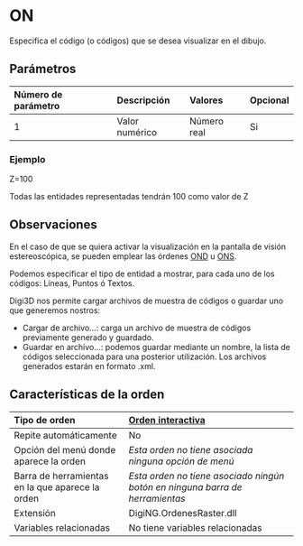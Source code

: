# ON

Especifica el código \(o códigos\) que se desea visualizar en el dibujo.

## Parámetros

| Número de parámetro | Descripción | Valores | Opcional |
| :--- | :--- | :--- | :--- |
| 1 | Valor numérico | Número real | Si |

### Ejemplo

Z=100

Todas las entidades representadas tendrán 100 como valor de Z

## Observaciones

En el caso de que se quiera activar la visualización en la pantalla de visión estereoscópica, se pueden emplear las órdenes [OND](/digi3d-net/referencia/digi3d.net/ventana-de-dibujo/ordenes/o/OND.html) u [ONS](/digi3d-net/referencia/digi3d.net/ventana-de-dibujo/ordenes/o/ONS.html).

Podemos especificar el tipo de entidad a mostrar, para cada uno de los códigos: Líneas, Puntos ó Textos.

Digi3D nos permite cargar archivos de muestra de códigos o guardar uno que generemos nostros:

* Cargar de archivo...: carga un archivo de muestra de códigos previamente generado y guardado.
* Guardar en archivo...: podemos guardar mediante un nombre, la lista de códigos seleccionada para una posterior utilización. Los archivos generados estarán en formato .xml.

## Características de la orden

| Tipo de orden | [Orden interactiva](on.md) |
| :--- | :--- |
| Repite automáticamente | No |
| Opción del menú donde aparece la orden | _Esta orden no tiene asociada ninguna opción de menú_ |
| Barra de herramientas en la que aparece la orden | _Esta orden no tiene asociado ningún botón en ninguna barra de herramientas_ |
| Extensión | DigiNG.OrdenesRaster.dll |
| Variables relacionadas | No tiene variables relacionadas |

